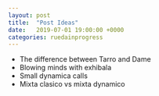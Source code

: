```yaml
---
layout: post
title:  "Post Ideas"
date:   2019-07-01 19:00:00 +0000
categories: ruedainprogress
---
```


* The difference between Tarro and Dame
* Blowing minds with exhibala
* Small dynamica calls
* Mixta clasico vs mixta dynamico
